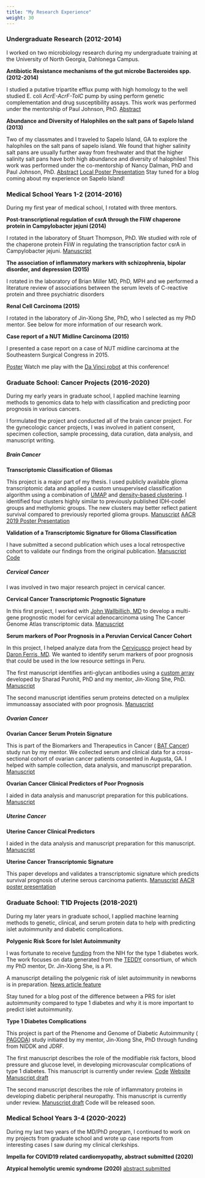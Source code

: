 ```yaml
---
title: "My Research Experience"
weight: 30
---
```



### Undergraduate Research (2012-2014)
I worked on two microbiology research during my undergraduate training at the University of North Georgia, Dahlonega Campus. 

__Antibiotic Resistance mechanisms of the gut microbe Bacteroides spp. (2012-2014)__

I studied a putative tripartite efflux pump with high homology to the well studied E. coli _AcrE-AcrF-TolC_ pump by using perform genetic complementation and drug susceptibility assays. This work was performed under the mentorship of Paul Johnson, PhD. [Abstract](https://drive.google.com/file/d/1wYKErS21Zy41gvfiAymo-kUuG8xv0kEG/view?usp=sharing)

__Abundance and Diversity of Halophiles on the salt pans of Sapelo Island (2013)__

Two of my classmates and I traveled to Sapelo Island, GA to explore the halophiles on the salt pans of sapelo island. We found that higher salinity salt pans are usually further away from freshwater and that the higher salinity salt pans have both high abundance and diversity of halophiles! This work was performed under the co-mentorship of Nancy Dalman, PhD and Paul Johnson, PhD. [Abstract](https://drive.google.com/file/d/1mu-nhsYX59DDBb7Nm1iomt6_RVUZ2GIu/view?usp=sharing) [Local Poster Presentation](https://drive.google.com/file/d/1CA_4-51N78UhdDOolabT8XC8DAdkTt0T/view?usp=sharing)
Stay tuned for a blog coming about my experience on Sapelo Island!

### Medical School Years 1-2 (2014-2016)
During my first year of medical school, I rotated with three mentors.

__Post-transcriptional regulation of csrA through the FliW chaperone protein in Campylobacter jejuni (2014)__

I rotated in the laboratory of Stuart Thompson, PhD. We studied with role of the chaperone protein FliW in regulating the transcription factor csrA in Campylobacter jejuni. 
[Manuscript](https://www.frontiersin.org/articles/10.3389/fmicb.2020.531596/full?&utm_source=Email_to_authors_&utm_medium=Email&utm_content=T1_11.5e1_author&utm_campaign=Email_publication&field=&journalName=Frontiers_in_Microbiology&id=531596)

__The association of inflammatory markers with schizophrenia, bipolar disorder, and depression (2015)__

I rotated in the laboratory of Brian Miller MD, PhD, MPH and we performed a literature review of associations between the serum levels of C-reactive protein and three psychiatric disorders

__Renal Cell Carcinoma (2015)__

I rotated in the laboratory of Jin-Xiong She, PhD, who I selected as my PhD mentor. See below for more information of our research work.

__Case report of a NUT Midline Carcinoma (2015)__

I presented a case report on a case of NUT midline carcinoma at the Southeastern Surgical Congress in 2015. 

[Poster](https://drive.google.com/file/d/1wEQVClxcMs7A5W1c8QZdKu0CJI7ImMaS/view?usp=sharing)
Watch me play with the [Da Vinci robot](https://drive.google.com/file/d/1F5ZzWKcs8K9J4lnDY-p18lONBDSQ4_eu/view?usp=sharing) at this conference!

### Graduate School: Cancer Projects (2016-2020)
During my early years in graduate school, I applied machine learning methods to genomics data to help with classification and predicting poor prognosis in various cancers.

I formulated the project and conducted all of the brain cancer project. For the gynecologic cancer projects, I was involved in patient consent, specimen collection, sample processing, data curation, data analysis, and manuscript writing.

##### Brain Cancer
__Transcriptomic Classification of Gliomas__

This project is a major part of my thesis. I used publicly available glioma transcriptomic data and applied a custom unsupervised classification algorithm using a combination of [UMAP](https://umap-learn.readthedocs.io/en/latest/) and [density-based clustering](https://citeseerx.ist.psu.edu/viewdoc/summary?doi=10.1.1.121.9220). I identified four clusters highly similar to previously published IDH-codel groups and methylomic groups. The new clusters may better reflect patient survival compared to previously reported glioma groups.
[Manuscript](https://www.ncbi.nlm.nih.gov/pmc/articles/PMC7692499/)
[AACR 2019 Poster Presentation](https://drive.google.com/file/d/1wXC0KHW8G7mtk3vVksCtgmrueqz6VTCg/view?usp=sharing)

__Validation of a Transcriptomic Signature for Glioma Classification__

I have submitted a second publication which uses a local retrospective cohort to validate our findings from the original publication.
[Manuscript](https://augustauniversity.box.com/s/txaqjm88mngju5h5syxg7lbfqk9hi8fd)
[Code](https://github.com/pmtran5884/Brain-paper-2)

##### Cervical Cancer
I was involved in two major research project in cervical cancer.

__Cervical Cancer Transcriptomic Prognostic Signature__

In this first project, I worked with [John Wallbillich, MD](https://obgyn.med.wayne.edu/profile/hc1621) to develop a multi-gene prognostic model for cervical adenocarcinoma using The Cancer Genome Atlas transcriptomic data.
[Manuscript](https://europepmc.org/article/PMC/7269782)

__Serum markers of Poor Prognosis in a Peruvian Cervical Cancer Cohort__

In this project, I helped analyze data from the [Cervicusco](http://cervicusco.org/en/about_cc/compassion-in-care/) project head by [Daron Ferris, MD](https://www.augusta.edu/cancer/research/labs/inactive-daron-ferris.php). We wanted to identify serum markers of poor prognosis that could be used in the low resource settings in Peru.

The first manuscript identifies anti-glycan antibodies using a [custom array](https://www.nature.com/articles/s41467-017-02747-y) developed by Sharad Purohit, PhD and my mentor, Jin-Xiong She, PhD. [Manuscript](https://www.gynecologiconcology-online.net/article/S0090-8258(20)30023-8/fulltext)

The second manuscript identifies serum proteins detected on a muliplex immunoassay associated with poor prognosis.
[Manuscript](https://www.ncbi.nlm.nih.gov/pmc/articles/PMC7601905/)


##### Ovarian Cancer

__Ovarian Cancer Serum Protein Signature__

This is part of the Biomarkers and Therapeutics in Cancer ( [BAT Cancer](https://www.augusta.edu/research/studies/trial.php?study=611205)) study run by my mentor. We collected serum and clinical data for a cross-sectional cohort of ovarian cancer patients consented in Augusta, GA. I helped with sample collection, data analysis, and manuscript preparation.
[Manuscript](https://www.sciencedirect.com/science/article/abs/pii/S0090825818315154)

__Ovarian Cancer Clinical Predictors of Poor Prognosis__

I aided in data analysis and manuscript preparation for this publications.
[Manuscript](https://europepmc.org/article/med/33155151)

##### Uterine Cancer

__Uterine Cancer Clinical Predictors__ 

I aided in the data analysis and manuscript preparation for this manuscript.
[Manuscript](https://europepmc.org/article/med/31796203)

__Uterine Cancer Transcriptomic Signature__

This paper develops and validates a transcriptomic signature which predicts survival prognosis of uterine serous carcinoma patients.
[Manuscript](https://europepmc.org/article/med/32067813)
[AACR poster presentation](https://drive.google.com/file/d/1jnZwv1nhEJRExL32D9hs3lXkQ2Y7SPhA/view?usp=sharing)

### Graduate School: T1D Projects (2018-2021)
During my later years in graduate school, I applied machine learning methods to genetic, clinical, and serum protein data to help with predicting islet autoimmunity and diabetic complications.

__Polygenic Risk Score for Islet Autoimmunity__

I was fortunate to receive [funding](https://projectreporter.nih.gov/project_info_description.cfm?aid=9976989&icde=53097928&ddparam=&ddvalue=&ddsub=&cr=1&csb=default&cs=ASC&pball=) from the NIH for the type 1 diabetes work. The work focuses on data generated from the [TEDDY](https://teddy.epi.usf.edu/) consortium, of which my PhD mentor, Dr. Jin-Xiong She, is a PI.

A manuscript detailing the polygenic risk of islet autoimmunity in newborns is in preparation. [News article feature](https://jagwire.augusta.edu/tag/paul-tran/)

Stay tuned for a blog post of the difference between a PRS for islet autoimmunity compared to type 1 diabetes and why it is more important to predict islet autoimmunity.

__Type 1 Diabetes Complications__

This project is part of the Phenome and Genome of Diabetic Autoimmunity ( [PAGODA](https://www.augusta.edu/research/studies/trial.php?study=611249)) study initiated by my mentor, Jin-Xiong She, PhD through funding from NIDDK and JDRF.

The first manuscript describes the role of the modifiable risk factors, blood pressure and glucose level, in developing microvascular complications of type 1 diabetes. This manuscript is currently under review.
[Code](https://github.com/pmtran5884/T1D_Complications)
[Website](https://ptran25.shinyapps.io/Diabetic_Peripheral_Neuropathy_Risk/?_ga=2.159360185.2040679849.1609524909-2098218154.1607979380)
[Manuscript draft](https://augustauniversity.box.com/s/p6vg50ahzitkrtkgo6fb7hwlvh831gmo)

The second manuscript describes the role of inflammatory proteins in developing diabetic peripheral neuropathy. This manuscript is currently under review.
[Manuscript draft](https://augustauniversity.box.com/s/y54y5p1ci3b2gxqn1sr2rjo1kih0hi7a)
Code will be released soon.

### Medical School Years 3-4 (2020-2022)
During my last two years of the MD/PhD program, I continued to work on my projects from graduate school and wrote up case reports from interesting cases I saw during my clinical clerkships.

__Impella for COVID19 related cardiomyopathy, abstract submitted (2020)__

__Atypical hemolytic uremic syndrome (2020)__
[abstract submitted](https://drive.google.com/file/d/1WsWJkHU_ijd1fXalQPitI6UhEW5sEB3R/view?usp=sharing)